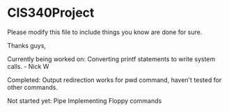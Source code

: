 # CIS340Project

Please modify this file to include things you know are done for sure.

Thanks guys,


Currently being worked on:
	Converting printf statements to write system calls. - Nick W

Completed:
Output redirection works for pwd command, haven't tested for other commands.


Not started yet:
Pipe
Implementing Floppy commands

